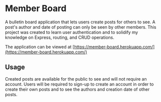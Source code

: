 # Member Board
A bulletin board application that lets users create posts for others to see. A post's author and date of posting can only be seen by other members.
This project was created to learn user authentication and to solidify my knowledge on Express, routing, and CRUD operations.

The application can be viewed at [https://member-board.herokuapp.com/](https://member-board.herokuapp.com/)

## Usage
Created posts are available for the public to see and will not require an account. Users will be required to sign-up to create an account in order to create their own posts 
and to see the authors and creation date of other posts.


